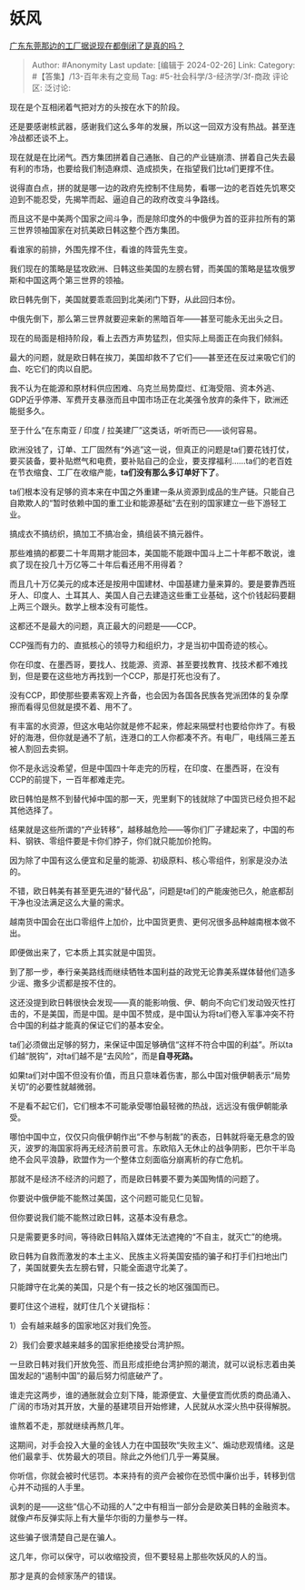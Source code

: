 # 妖风
[广东东莞那边的工厂据说现在都倒闭了是真的吗？](https://www.zhihu.com/question/637422229/answer/3408208491)

> Author: #Anonymity
> Last update: [编辑于 2024-02-26]
> Link:
> Category: #【答集】/13-百年未有之变局
> Tag: #5-社会科学/3-经济学/3f-商政
> 评论区:
> 泛讨论:

现在是个互相闭着气把对方的头按在水下的阶段。

还是要感谢核武器，感谢我们这么多年的发展，所以这一回双方没有热战。甚至连冷战都还谈不上。

现在就是在比闭气。西方集团拼着自己通胀、自己的产业链崩溃、拼着自己失去最有利的市场，也要给我们制造麻烦、造成损失，在指望我们比ta们更撑不住。

说得直白点，拼的就是哪一边的政府先控制不住局势，看哪一边的老百姓先饥寒交迫到不能忍受，先揭竿而起、逼迫自己的政府改变斗争路线。

而且这不是中美两个国家之间斗争，而是除印度外的中俄伊为首的亚非拉所有的第三世界领袖国家在对抗美欧日韩这整个西方集团。

看谁家的前排，外围先撑不住，看谁的阵营先生变。

我们现在的策略是猛攻欧洲、日韩这些美国的左膀右臂，而美国的策略是猛攻俄罗斯和中国这两个第三世界的领袖。

欧日韩先倒下，美国就要乖乖回到北美闭门下野，从此回归本份。

中俄先倒下，那么第三世界就要迎来新的黑暗百年——甚至可能永无出头之日。

现在的局面是相持阶段，看上去西方声势猛烈，但实际上局面正在向我们倾斜。

最大的问题，就是欧日韩在挨刀，美国却救不了它们——甚至还在反过来吸它们的血、吃它们的肉以自肥。

我不认为在能源和原材料供应困难、乌克兰局势糜烂、红海受阻、资本外逃、GDP近乎停滞、军费开支暴涨而且中国市场正在北美强令放弃的条件下，欧洲还能挺多久。

至于什么“在东南亚 / 印度 / 拉美建厂”这类话，听听而已——谈何容易。

欧洲没钱了，订单、工厂固然有“外逃”这一说，但真正的问题是ta们要花钱打仗，要买装备，要补贴燃气和电费，要补贴自己的企业，要支撑福利……ta们的老百姓在节衣缩食、工厂在收缩产能，**ta们没有那么多订单好下了**。

ta们根本没有足够的资本来在中国之外重建一条从资源到成品的生产链。只能自己自欺欺人的“暂时依赖中国的重工业和能源基础”去在别的国家建立一些下游轻工业。

搞成衣不搞纺织，搞加工不搞冶金，搞组装不搞元器件。

那些难搞的都要二十年周期才能回本，美国能不能跟中国斗上二十年都不敢说，谁疯了现在投几十万亿等二十年后看还用不用得着？

而且几十万亿美元的成本还是按用中国建材、中国基建力量来算的。要是要靠西班牙人、印度人、土耳其人、美国人自己去建造这些重工业基础，这个价钱起码要翻上两三个跟头。数学上根本没有可能性。

这都还不是最大的问题，真正最大的问题是——CCP。

CCP强而有力的、直抵核心的领导力和组织力，才是当初中国奇迹的核心。

你在印度、在墨西哥，要找人、找能源、资源、甚至要找教育、找技术都不难找到，但是要在这些地方再找到一个CCP，那是打死也没有了。

没有CCP，即使那些要素客观上齐备，也会因为各国各民族各党派团体的复杂摩擦而看得见但就是摸不着、用不了。

有丰富的水资源，但这水电站你就是修不起来，修起来隔壁村也要给你炸了。有极好的海港，但你就是通不了航，连港口的工人你都凑不齐。有电厂，电线隔三差五被人割回去卖铜。

你不是永远没希望，但是中国四十年走完的历程，在印度、在墨西哥，在没有CCP的前提下，一百年都难走完。

欧日韩怕是熬不到替代掉中国的那一天，兜里剩下的钱就除了中国货已经负担不起其他选择了。

结果就是这些所谓的“产业转移”，越移越危险——等你们厂子建起来了，中国的布料、钢铁、零组件要是卡你们脖子，你们就只能加价抢购。

因为除了中国有这么便宜和足量的能源、初级原料、核心零组件，别家是没办法的。

不错，欧日韩美有甚至更先进的“替代品”，问题是ta们的产能废弛已久，舱底都刮干净也没法满足这么大量的需求。

越南货中国会在出口零组件上加价，比中国货更贵、更何况很多品种越南根本做不出。

即便做出来了，它本质上其实就是中国货。

到了那一步，奉行亲美路线而继续牺牲本国利益的政党无论靠美系媒体替他们造多少谣、撒多少谎都是按不住的。

这还没提到欧日韩很快会发现——真的能影响俄、伊、朝向不向它们发动毁灭性打击的，不是美国，而是中国。是中国不赞成，是中国认为将ta们卷入军事冲突不符合中国的利益才能真的保证它们的基本安全。

ta们必须做出足够的努力，来保证中国足够确信“这样不符合中国的利益”。所以ta们越“脱钩”，对ta们越不是“去风险”，而是**自寻死路。**

如果ta们对中国不但没有价值，而且只意味着伤害，那么中国对俄伊朝表示“局势关切”的必要性就越微弱。

不是看不起它们，它们根本不可能承受哪怕最轻微的热战，远远没有俄伊朝能承受。

哪怕中国中立，仅仅只向俄伊朝作出“不参与制裁”的表态，日韩就将毫无悬念的毁灭，波罗的海国家将再无经济前景可言。东欧陷入无休止的战争阴影，巴尔干半岛绝不会风平浪静，欧盟作为一个整体立刻面临分崩离析的存亡危机。

那就不是经济不经济的问题了，而是欧日韩要不要为美国殉情的问题了。

你要说中俄伊能不能熬过美国，这个问题可能见仁见智。

但你要说我们能不能熬过欧日韩，这基本没有悬念。

只是需要更多时间，等待欧日韩陷入媒体无法遮掩的“不自主，就灭亡”的绝境。

欧日韩为自救而激发的本土主义、民族主义将美国安插的骗子和打手们扫地出门了，美国就要失去左膀右臂，只能全面退守北美了。

只能蹲守在北美的美国，只是个有一技之长的地区强国而已。

要盯住这个进程，就盯住几个关键指标：

1）会有越来越多的国家地区对我们免签。

2）我们会要求越来越多的国家拒绝接受台湾护照。

一旦欧日韩对我们开放免签、而且形成拒绝台湾护照的潮流，就可以说标志着由美国发起的“遏制中国”的最后努力彻底破产了。

谁走完这两步，谁的通胀就会立刻下降，能源便宜、大量便宜而优质的商品涌入、广阔的市场对其开放，大量的基建项目开始修建，人民就从水深火热中获得解脱。

谁熬着不走，那就继续再熬几年。

这期间，对手会投入大量的金钱人力在中国鼓吹“失败主义”、煽动悲观情绪。这是他们最拿手、优势最大的项目。除此之外他们几乎一筹莫展。

你听信，你就会被时代惩罚。本来持有的资产会被你在恐慌中廉价出手，转移到信心并不动摇的人手里。

讽刺的是——这些“信心不动摇的人”之中有相当一部分会是欧美日韩的金融资本。就像卢布反弹实际上有大量华尔街的力量参与一样。

这些骗子很清楚自己是在骗人。

这几年，你可以保守，可以收缩投资，但不要轻易上那些吹妖风的人的当。

那才是真的会倾家荡产的错误。
